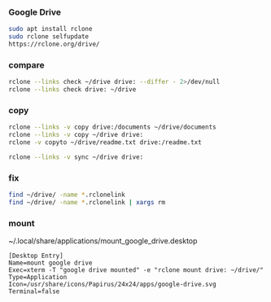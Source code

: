 ### Google Drive

```bash
sudo apt install rclone
sudo rclone selfupdate
https://rclone.org/drive/
```

### compare

```bash
rclone --links check ~/drive drive: --differ - 2>/dev/null
rclone --links check drive: ~/drive
```

### copy

```bash
rclone --links -v copy drive:/documents ~/drive/documents
rclone --links -v copy ~/drive drive:
rclone -v copyto ~/drive/readme.txt drive:/readme.txt

rclone --links -v sync ~/drive drive:
```

### fix

```bash
find ~/drive/ -name *.rclonelink
find ~/drive/ -name *.rclonelink | xargs rm
```

### mount

~/.local/share/applications/mount_google_drive.desktop
```
[Desktop Entry]
Name=mount google drive
Exec=xterm -T "google drive mounted" -e "rclone mount drive: ~/drive/"
Type=Application
Icon=/usr/share/icons/Papirus/24x24/apps/google-drive.svg
Terminal=false
```

